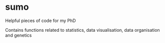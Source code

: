 # sumo
Helpful pieces of code for my PhD

Contains functions related to statistics, data visualisation, data organisation and genetics
